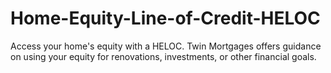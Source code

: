 # Home-Equity-Line-of-Credit-HELOC
Access your home's equity with a HELOC. Twin Mortgages offers guidance on using your equity for renovations, investments, or other financial goals.
